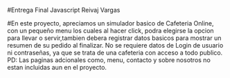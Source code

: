 #Entrega Final Javascript Reivaj Vargas

#En este proyecto, apreciamos un simulador basico de Cafeteria Online, con un pequeño menu los cuales al hacer click, podra elegirse la opcion para llevar o servir,tambien debera registrar datos basicos para mostrar un resumen de su pedido al finalizar. No se requiere datos de Login de usuario ni contraseñas, ya que se trata de una cafeteria con acceso a todo publico.  PD: Las paginas adcionales como, menu, contacto y sobre nosotros no estan incluidas aun en el proyecto.